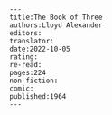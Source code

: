 
    ---
    title:The Book of Three
    authors:Lloyd Alexander
    editors:
    translator:
    date:2022-10-05
    rating:
    re-read:
    pages:224
    non-fiction:
    comic:
    published:1964
    ---

    
